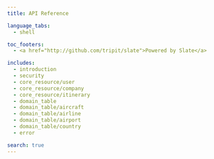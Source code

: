 ```yaml
---
title: API Reference

language_tabs:
  - shell

toc_footers:
  - <a href="http://github.com/tripit/slate">Powered by Slate</a>

includes:
  - introduction
  - security
  - core_resource/user
  - core_resource/company
  - core_resource/itinerary
  - domain_table
  - domain_table/aircraft
  - domain_table/airline
  - domain_table/airport
  - domain_table/country
  - error

search: true
---
```


